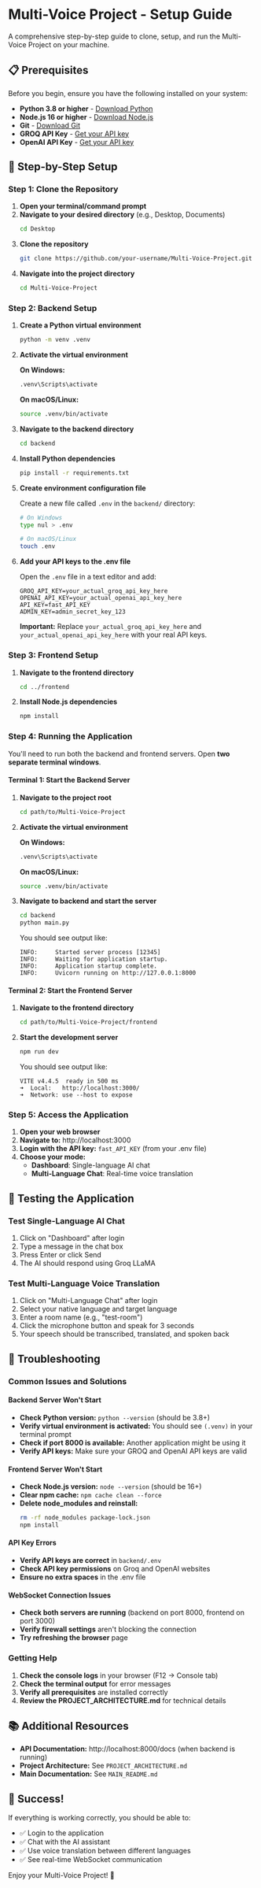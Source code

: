 # Multi-Voice Project - Setup Guide

A comprehensive step-by-step guide to clone, setup, and run the Multi-Voice Project on your machine.

## 📋 Prerequisites

Before you begin, ensure you have the following installed on your system:

- **Python 3.8 or higher** - [Download Python](https://www.python.org/downloads/)
- **Node.js 16 or higher** - [Download Node.js](https://nodejs.org/)
- **Git** - [Download Git](https://git-scm.com/downloads)
- **GROQ API Key** - [Get your API key](https://console.groq.com/)
- **OpenAI API Key** - [Get your API key](https://platform.openai.com/api-keys)

## 🚀 Step-by-Step Setup

### Step 1: Clone the Repository

1. **Open your terminal/command prompt**
2. **Navigate to your desired directory** (e.g., Desktop, Documents)
   ```bash
   cd Desktop
   ```
3. **Clone the repository**
   ```bash
   git clone https://github.com/your-username/Multi-Voice-Project.git
   ```
4. **Navigate into the project directory**
   ```bash
   cd Multi-Voice-Project
   ```

### Step 2: Backend Setup

1. **Create a Python virtual environment**
   ```bash
   python -m venv .venv
   ```

2. **Activate the virtual environment**
   
   **On Windows:**
   ```bash
   .venv\Scripts\activate
   ```
   
   **On macOS/Linux:**
   ```bash
   source .venv/bin/activate
   ```

3. **Navigate to the backend directory**
   ```bash
   cd backend
   ```

4. **Install Python dependencies**
   ```bash
   pip install -r requirements.txt
   ```

5. **Create environment configuration file**
   
   Create a new file called `.env` in the `backend/` directory:
   ```bash
   # On Windows
   type nul > .env
   
   # On macOS/Linux
   touch .env
   ```

6. **Add your API keys to the .env file**
   
   Open the `.env` file in a text editor and add:
   ```
   GROQ_API_KEY=your_actual_groq_api_key_here
   OPENAI_API_KEY=your_actual_openai_api_key_here
   API_KEY=fast_API_KEY
   ADMIN_KEY=admin_secret_key_123
   ```
   
   **Important:** Replace `your_actual_groq_api_key_here` and `your_actual_openai_api_key_here` with your real API keys.

### Step 3: Frontend Setup

1. **Navigate to the frontend directory**
   ```bash
   cd ../frontend
   ```

2. **Install Node.js dependencies**
   ```bash
   npm install
   ```

### Step 4: Running the Application

You'll need to run both the backend and frontend servers. Open **two separate terminal windows**.

#### Terminal 1: Start the Backend Server

1. **Navigate to the project root**
   ```bash
   cd path/to/Multi-Voice-Project
   ```

2. **Activate the virtual environment**
   
   **On Windows:**
   ```bash
   .venv\Scripts\activate
   ```
   
   **On macOS/Linux:**
   ```bash
   source .venv/bin/activate
   ```

3. **Navigate to backend and start the server**
   ```bash
   cd backend
   python main.py
   ```

   You should see output like:
   ```
   INFO:     Started server process [12345]
   INFO:     Waiting for application startup.
   INFO:     Application startup complete.
   INFO:     Uvicorn running on http://127.0.0.1:8000
   ```

#### Terminal 2: Start the Frontend Server

1. **Navigate to the frontend directory**
   ```bash
   cd path/to/Multi-Voice-Project/frontend
   ```

2. **Start the development server**
   ```bash
   npm run dev
   ```

   You should see output like:
   ```
   VITE v4.4.5  ready in 500 ms
   ➜  Local:   http://localhost:3000/
   ➜  Network: use --host to expose
   ```

### Step 5: Access the Application

1. **Open your web browser**
2. **Navigate to:** http://localhost:3000
3. **Login with the API key:** `fast_API_KEY` (from your .env file)
4. **Choose your mode:**
   - **Dashboard**: Single-language AI chat
   - **Multi-Language Chat**: Real-time voice translation

## 🎯 Testing the Application

### Test Single-Language AI Chat
1. Click on "Dashboard" after login
2. Type a message in the chat box
3. Press Enter or click Send
4. The AI should respond using Groq LLaMA

### Test Multi-Language Voice Translation
1. Click on "Multi-Language Chat" after login
2. Select your native language and target language
3. Enter a room name (e.g., "test-room")
4. Click the microphone button and speak for 3 seconds
5. Your speech should be transcribed, translated, and spoken back

## 🔧 Troubleshooting

### Common Issues and Solutions

#### Backend Server Won't Start
- **Check Python version:** `python --version` (should be 3.8+)
- **Verify virtual environment is activated:** You should see `(.venv)` in your terminal prompt
- **Check if port 8000 is available:** Another application might be using it
- **Verify API keys:** Make sure your GROQ and OpenAI API keys are valid

#### Frontend Server Won't Start
- **Check Node.js version:** `node --version` (should be 16+)
- **Clear npm cache:** `npm cache clean --force`
- **Delete node_modules and reinstall:**
  ```bash
  rm -rf node_modules package-lock.json
  npm install
  ```

#### API Key Errors
- **Verify API keys are correct** in `backend/.env`
- **Check API key permissions** on Groq and OpenAI websites
- **Ensure no extra spaces** in the .env file

#### WebSocket Connection Issues
- **Check both servers are running** (backend on port 8000, frontend on port 3000)
- **Verify firewall settings** aren't blocking the connection
- **Try refreshing the browser** page

### Getting Help

1. **Check the console logs** in your browser (F12 → Console tab)
2. **Check the terminal output** for error messages
3. **Verify all prerequisites** are installed correctly
4. **Review the PROJECT_ARCHITECTURE.md** for technical details

## 📚 Additional Resources

- **API Documentation:** http://localhost:8000/docs (when backend is running)
- **Project Architecture:** See `PROJECT_ARCHITECTURE.md`
- **Main Documentation:** See `MAIN_README.md`

## 🎉 Success!

If everything is working correctly, you should be able to:
- ✅ Login to the application
- ✅ Chat with the AI assistant
- ✅ Use voice translation between different languages
- ✅ See real-time WebSocket communication

Enjoy your Multi-Voice Project! 🚀
